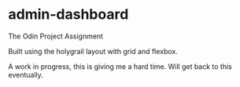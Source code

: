 # admin-dashboard

The Odin Project Assignment

Built using the holygrail layout with grid and flexbox.

A work in progress, this is giving me a hard time. Will get back to this
eventually.